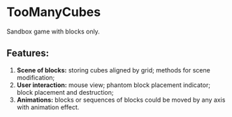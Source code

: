 # TooManyCubes
Sandbox game with blocks only.

## Features:
1. <b>Scene of blocks:</b> storing cubes aligned by grid; methods for scene modification;
2. <b>User interaction:</b> mouse view; phantom block placement indicator; block placement and destruction;
3. <b>Animations:</b> blocks or sequences of blocks could be moved by any axis with animation effect.
